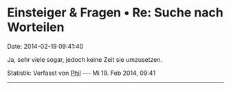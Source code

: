 Einsteiger & Fragen • Re: Suche nach Worteilen
==============================================

Date: 2014-02-19 09:41:40

Ja, sehr viele sogar, jedoch keine Zeit sie umzusetzen.

Statistik: Verfasst von
[Phil](http://forum.suma-ev.de/memberlist.php?mode=viewprofile&u=98) ---
Mi 19. Feb 2014, 09:41

------------------------------------------------------------------------
